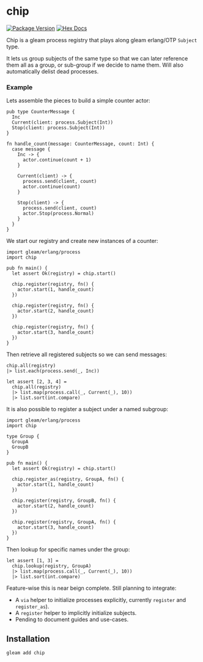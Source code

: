 # chip

[![Package Version](https://img.shields.io/hexpm/v/chip)](https://hex.pm/packages/chip)
[![Hex Docs](https://img.shields.io/badge/hex-docs-ffaff3)](https://hexdocs.pm/chip/)


Chip is a gleam process registry that plays along gleam erlang/OTP `Subject` type. 

It lets us group subjects of the same type so that we can later reference them all 
as a group, or sub-group if we decide to name them. Will also automatically delist 
dead processes.

### Example

Lets assemble the pieces to build a simple counter actor:

```gleam
pub type CounterMessage {
  Inc
  Current(client: process.Subject(Int))
  Stop(client: process.Subject(Int))
}

fn handle_count(message: CounterMessage, count: Int) {
  case message {
    Inc -> {
      actor.continue(count + 1)
    }

    Current(client) -> {
      process.send(client, count)
      actor.continue(count)
    }

    Stop(client) -> {
      process.send(client, count)
      actor.Stop(process.Normal)
    }
  }
}
```

We start our registry and create new instances of a counter:
```gleam
import gleam/erlang/process
import chip

pub fn main() {
  let assert Ok(registry) = chip.start()

  chip.register(registry, fn() { 
    actor.start(1, handle_count)
  })
  
  chip.register(registry, fn() { 
    actor.start(2, handle_count)
  })
  
  chip.register(registry, fn() { 
    actor.start(3, handle_count)
  })
}
```

Then retrieve all registered subjects so we can send messages:
```gleam
chip.all(registry) 
|> list.each(process.send(_, Inc))

let assert [2, 3, 4] =  
  chip.all(registry)
  |> list.map(process.call(_, Current(_), 10))
  |> list.sort(int.compare)
```

It is also possible to register a subject under a named subgroup: 
```gleam
import gleam/erlang/process
import chip

type Group {
  GroupA 
  GroupB 
}

pub fn main() {
  let assert Ok(registry) = chip.start()

  chip.register_as(registry, GroupA, fn() { 
    actor.start(1, handle_count)
  })
  
  chip.register(registry, GroupB, fn() { 
    actor.start(2, handle_count)
  })
  
  chip.register(registry, GroupA, fn() { 
    actor.start(3, handle_count)
  })
}
```

Then lookup for specific names under the group:
```gleam
let assert [1, 3] = 
  chip.lookup(registry, GroupA) 
  |> list.map(process.call(_, Current(_), 10))
  |> list.sort(int.compare)
```

Feature-wise this is near beign complete. Still planning to integrate: 

* A `via` helper to initialize processes explicitly, currently `register` and `register_as`).
* A `register` helper to implicitly initialize subjects.
* Pending to document guides and use-cases.

## Installation

```sh
gleam add chip
```
